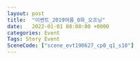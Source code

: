 ```yaml
---
layout: post
title:  "이벤트_2019여름_0화_오프닝"
date:   2022-01-01 08:00:00 +0000
categories: Event
Tags: Story Event
SceneCode: ["scene_evt190627_cp0_q1_s10"]
---
```

